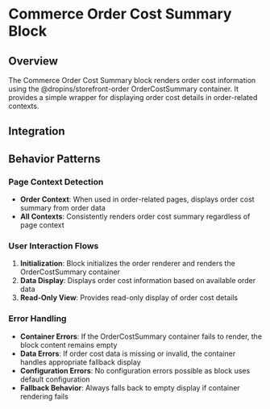 # Commerce Order Cost Summary Block

## Overview

The Commerce Order Cost Summary block renders order cost information using the @dropins/storefront-order OrderCostSummary container. It provides a simple wrapper for displaying order cost details in order-related contexts.

## Integration

<!-- ### Block Configuration

No block configuration is read via `readBlockConfig()`. -->

<!-- ### URL Parameters

No URL parameters directly affect this block's behavior. -->

<!-- ### Local Storage

No localStorage keys are used by this block. -->

<!-- ### Events

#### Event Listeners

No direct event listeners are implemented in this block.

#### Event Emitters

No events are emitted by this block. -->

## Behavior Patterns

### Page Context Detection

- **Order Context**: When used in order-related pages, displays order cost summary from order data
- **All Contexts**: Consistently renders order cost summary regardless of page context

### User Interaction Flows

1. **Initialization**: Block initializes the order renderer and renders the OrderCostSummary container
2. **Data Display**: Displays order cost information based on available order data
3. **Read-Only View**: Provides read-only display of order cost details

### Error Handling

- **Container Errors**: If the OrderCostSummary container fails to render, the block content remains empty
- **Data Errors**: If order cost data is missing or invalid, the container handles appropriate fallback display
- **Configuration Errors**: No configuration errors possible as block uses default configuration
- **Fallback Behavior**: Always falls back to empty display if container rendering fails

